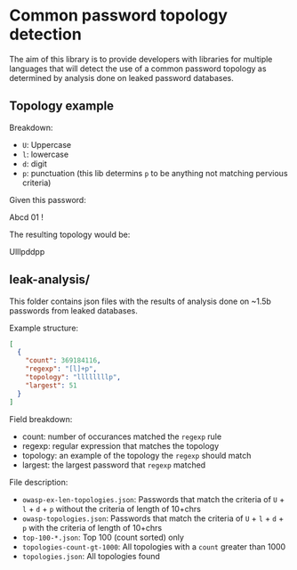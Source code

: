 # Common password topology detection

The aim of this library is to provide developers with libraries for multiple
languages that will detect the use of a common password topology as determined
by analysis done on leaked password databases.


## Topology example

Breakdown:
  - `U`: Uppercase
  - `l`: lowercase
  - `d`: digit
  - `p`: punctuation (this lib determins `p` to be anything not matching pervious criteria)

Given this password:

  Abcd 01 !

The resulting topology would be:

  Ulllpddpp


## leak-analysis/
This folder contains json files with the results of analysis done on ~1.5b
passwords from leaked databases.

Example structure:
```json
[
  {
    "count": 369184116,
    "regexp": "[l]+p",
    "topology": "llllllllp",
    "largest": 51
  }
]
```

Field breakdown:
  - count: number of occurances matched the `regexp` rule
  - regexp: regular expression that matches the topology
  - topology: an example of the topology the `regexp` should match
  - largest: the largest password that `regexp` matched

File description:
  - `owasp-ex-len-topologies.json`: Passwords that match the criteria of `U` + `l` + `d` + `p` without the criteria of length of 10+chrs
  - `owasp-topologies.json`: Passwords that match the criteria of `U` + `l` + `d` + `p` with the criteria of length of 10+chrs
  - `top-100-*.json`: Top 100 (count sorted) only
  - `topologies-count-gt-1000`: All topologies with a `count` greater than 1000
  - `topologies.json`: All topologies found
